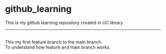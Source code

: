 # github_learning
This is my github learning repository created in UC library
<hr>
<br>
This my first feature branch to the main branch. 
</br>
To understand how feature and main branch works. 
